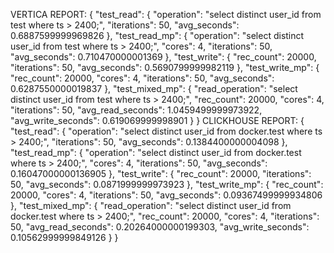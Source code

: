 VERTICA REPORT:
{
  "test_read": {
    "operation": "select distinct user_id from test where ts > 2400;",
    "iterations": 50,
    "avg_seconds": 0.6887599999969826
  },
  "test_read_mp": {
    "operation": "select distinct user_id from test where ts > 2400;",
    "cores": 4,
    "iterations": 50,
    "avg_seconds": 0.710470000001369
  },
  "test_write": {
    "rec_count": 20000,
    "iterations": 50,
    "avg_seconds": 0.5690799999982119
  },
  "test_write_mp": {
    "rec_count": 20000,
    "cores": 4,
    "iterations": 50,
    "avg_seconds": 0.6287550000019837
  },
  "test_mixed_mp": {
    "read_operation": "select distinct user_id from test where ts > 2400;",
    "rec_count": 20000,
    "cores": 4,
    "iterations": 50,
    "avg_read_seconds": 1.0459499999973922,
    "avg_write_seconds": 0.619069999998901
  }
}
CLICKHOUSE REPORT:
{
  "test_read": {
    "operation": "select distinct user_id from docker.test where ts > 2400;",
    "iterations": 50,
    "avg_seconds": 0.1384400000004098
  },
  "test_read_mp": {
    "operation": "select distinct user_id from docker.test where ts > 2400;",
    "cores": 4,
    "iterations": 50,
    "avg_seconds": 0.16047000000136905
  },
  "test_write": {
    "rec_count": 20000,
    "iterations": 50,
    "avg_seconds": 0.0871999999973923
  },
  "test_write_mp": {
    "rec_count": 20000,
    "cores": 4,
    "iterations": 50,
    "avg_seconds": 0.09367499999934806
  },
  "test_mixed_mp": {
    "read_operation": "select distinct user_id from docker.test where ts > 2400;",
    "rec_count": 20000,
    "cores": 4,
    "iterations": 50,
    "avg_read_seconds": 0.20264000000199303,
    "avg_write_seconds": 0.10562999999849126
  }
}
